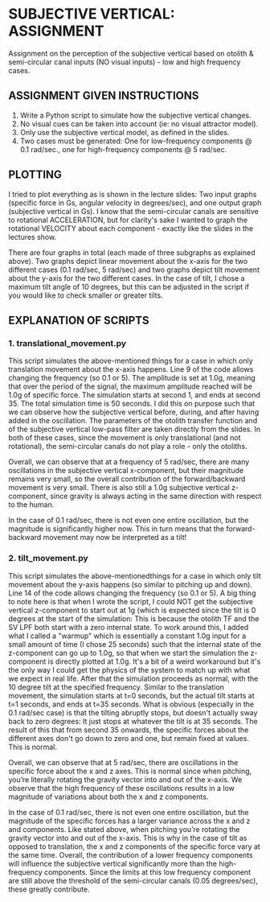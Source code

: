 # SUBJECTIVE VERTICAL: ASSIGNMENT
Assignment on the perception of the subjective vertical based on otolith &amp; semi-circular canal inputs (NO visual inputs) - low and high frequency cases.

## ASSIGNMENT GIVEN INSTRUCTIONS
1. Write a Python script to simulate how the subjective vertical changes.
2. No visual cues can be taken into account (ie: no visual attractor model).
3. Only use the subjective vertical model, as defined in the slides.
4. Two cases must be generated: One for low-frequency components @ 0.1 rad/sec., one for high-frequency components @ 5 rad/sec.

## PLOTTING
I tried to plot everything as is shown in the lecture slides: Two input graphs (specific force in Gs, angular velocity in degrees/sec), and one output graph (subjective vertical in Gs). I know that the semi-circular canals are sensitive to rotational ACCELERATION, but for clarity's sake I wanted to graph the rotational VELOCITY about each component - exactly like the slides in the lectures show.

There are four graphs in total (each made of three subgraphs as explained above). Two graphs depict linear movement about the x-axis for the two different cases (0.1 rad/sec, 5 rad/sec) and two graphs depict tilt movement about the y-axis for the two different cases. In the case of tilt, I chose a maximum tilt angle of 10 degrees, but this can be adjusted in the script if you would like to check smaller or greater tilts.

## EXPLANATION OF SCRIPTS

### 1. translational_movement.py
This script simulates the above-mentioned things for a case in which only translation movement about the x-axis happens. Line 9 of the code allows changing the frequency (so 0.1 or 5).
The amplitude is set at 1.0g, meaning that over the period of the signal, the maximum amplitude reached will be 1.0g of specific force.
The simulation starts at second 1, and ends at second 35. The total simulation time is 50 seconds. I did this on purpose such that we can observe how the subjective vertical before, during, and after having added in the oscillation.
The parameters of the otolith transfer function and of the subjective vertical low-pass filter are taken directly from the slides.
In both of these cases, since the movement is only translational (and not rotational), the semi-circular canals do not play a role - only the otoliths.

Overall, we can observe that at a frequency of 5 rad/sec, there are many oscillations in the subjective vertical x-component, but their magnitude remains very small, so the overall contribution of the forward/backward movement is very small. There is also still a 1.0g subjective vertical z-component, since gravity is always acting in the same direction with respect to the human.

In the case of 0.1 rad/sec, there is not even one entire oscillation, but the magnitude is significantly higher now. This in turn means that the forward-backward movement may now be interpreted as a tilt!

### 2. tilt_movement.py
This script simulates the above-mentionedthings for a case in which only tilt movement about the y-axis happens (so similar to pitching up and down). Line 14 of the code allows changing the frequency (so 0.1 or 5).
A big thing to note here is that when I wrote the script, I could NOT get the subjective vertical z-component to start out at 1g (which is expected since the tilt is 0 degrees at the start of the simulation: This is because the otolith TF and the SV LPF both start with a zero internal state. To work around this, I added what I called a "warmup" which is essentially a constant 1.0g input for a small amount of time (I chose 25 seconds) such that the internal state of the z-component can go up to 1.0g, so that when we start the simulation the z-component is directly plotted at 1.0g. It's a bit of a weird workaround but it's the only way I could get the physics of the system to match up with what we expect in real life. After that the simulation proceeds as normal, with the 10 degree tilt at the specified frequency.
Similar to the translation movement, the simulation starts at t=0 seconds, but the actual tilt starts at t=1 seconds, and ends at t=35 seconds. What is obvious (especially in the 0.1 rad/sec case) is that the tilting abruptly stops, but doesn't actually sway back to zero degrees: It just stops at whatever the tilt is at 35 seconds. The result of this that from second 35 onwards, the specific forces about the different axes don't go down to zero and one, but remain fixed at values. This is normal.

Overall, we can observe that at 5 rad/sec, there are oscillations in the specific force about the x and z axes. This is normal since when pitching, you’re literally rotating the gravity vector into and out of the x-axis. We observe that the high frequency of these oscillations results in a low magnitude of variations about both the x and z components. 

In the case of 0.1 rad/sec, there is not even one entire oscillation, but the magnitude of the specific forces has a larger variance across the x and z and components. Like stated above, when pitching you’re rotating the gravity vector into and out of the x-axis. This is why in the case of tilt as opposed to translation, the x and z components of the specific force vary at the same time. Overall, the contribution of a lower frequency components will influence the subjective vertical significantly more than the high-frequency components. Since the limits at this low frequency component are still above the threshold of the semi-circular canals (0.05 degrees/sec), these greatly contribute.
